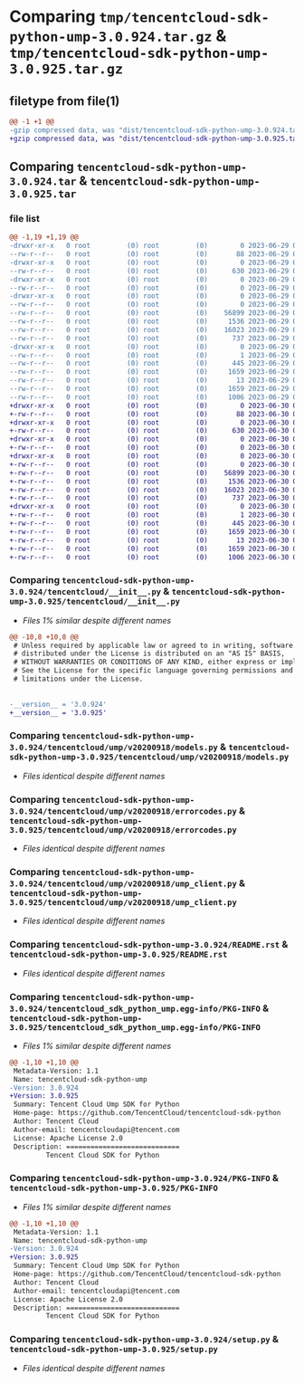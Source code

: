 # Comparing `tmp/tencentcloud-sdk-python-ump-3.0.924.tar.gz` & `tmp/tencentcloud-sdk-python-ump-3.0.925.tar.gz`

## filetype from file(1)

```diff
@@ -1 +1 @@
-gzip compressed data, was "dist/tencentcloud-sdk-python-ump-3.0.924.tar", last modified: Thu Jun 29 00:49:29 2023, max compression
+gzip compressed data, was "dist/tencentcloud-sdk-python-ump-3.0.925.tar", last modified: Fri Jun 30 02:25:48 2023, max compression
```

## Comparing `tencentcloud-sdk-python-ump-3.0.924.tar` & `tencentcloud-sdk-python-ump-3.0.925.tar`

### file list

```diff
@@ -1,19 +1,19 @@
-drwxr-xr-x   0 root         (0) root         (0)        0 2023-06-29 00:49:29.000000 tencentcloud-sdk-python-ump-3.0.924/
--rw-r--r--   0 root         (0) root         (0)       88 2023-06-29 00:49:29.000000 tencentcloud-sdk-python-ump-3.0.924/setup.cfg
-drwxr-xr-x   0 root         (0) root         (0)        0 2023-06-29 00:49:29.000000 tencentcloud-sdk-python-ump-3.0.924/tencentcloud/
--rw-r--r--   0 root         (0) root         (0)      630 2023-06-29 00:49:29.000000 tencentcloud-sdk-python-ump-3.0.924/tencentcloud/__init__.py
-drwxr-xr-x   0 root         (0) root         (0)        0 2023-06-29 00:49:29.000000 tencentcloud-sdk-python-ump-3.0.924/tencentcloud/ump/
--rw-r--r--   0 root         (0) root         (0)        0 2023-06-29 00:49:29.000000 tencentcloud-sdk-python-ump-3.0.924/tencentcloud/ump/__init__.py
-drwxr-xr-x   0 root         (0) root         (0)        0 2023-06-29 00:49:29.000000 tencentcloud-sdk-python-ump-3.0.924/tencentcloud/ump/v20200918/
--rw-r--r--   0 root         (0) root         (0)        0 2023-06-29 00:49:29.000000 tencentcloud-sdk-python-ump-3.0.924/tencentcloud/ump/v20200918/__init__.py
--rw-r--r--   0 root         (0) root         (0)    56899 2023-06-29 00:49:29.000000 tencentcloud-sdk-python-ump-3.0.924/tencentcloud/ump/v20200918/models.py
--rw-r--r--   0 root         (0) root         (0)     1536 2023-06-29 00:49:29.000000 tencentcloud-sdk-python-ump-3.0.924/tencentcloud/ump/v20200918/errorcodes.py
--rw-r--r--   0 root         (0) root         (0)    16023 2023-06-29 00:49:29.000000 tencentcloud-sdk-python-ump-3.0.924/tencentcloud/ump/v20200918/ump_client.py
--rw-r--r--   0 root         (0) root         (0)      737 2023-06-29 00:49:29.000000 tencentcloud-sdk-python-ump-3.0.924/README.rst
-drwxr-xr-x   0 root         (0) root         (0)        0 2023-06-29 00:49:29.000000 tencentcloud-sdk-python-ump-3.0.924/tencentcloud_sdk_python_ump.egg-info/
--rw-r--r--   0 root         (0) root         (0)        1 2023-06-29 00:49:29.000000 tencentcloud-sdk-python-ump-3.0.924/tencentcloud_sdk_python_ump.egg-info/dependency_links.txt
--rw-r--r--   0 root         (0) root         (0)      445 2023-06-29 00:49:29.000000 tencentcloud-sdk-python-ump-3.0.924/tencentcloud_sdk_python_ump.egg-info/SOURCES.txt
--rw-r--r--   0 root         (0) root         (0)     1659 2023-06-29 00:49:29.000000 tencentcloud-sdk-python-ump-3.0.924/tencentcloud_sdk_python_ump.egg-info/PKG-INFO
--rw-r--r--   0 root         (0) root         (0)       13 2023-06-29 00:49:29.000000 tencentcloud-sdk-python-ump-3.0.924/tencentcloud_sdk_python_ump.egg-info/top_level.txt
--rw-r--r--   0 root         (0) root         (0)     1659 2023-06-29 00:49:29.000000 tencentcloud-sdk-python-ump-3.0.924/PKG-INFO
--rw-r--r--   0 root         (0) root         (0)     1006 2023-06-29 00:49:29.000000 tencentcloud-sdk-python-ump-3.0.924/setup.py
+drwxr-xr-x   0 root         (0) root         (0)        0 2023-06-30 02:25:48.000000 tencentcloud-sdk-python-ump-3.0.925/
+-rw-r--r--   0 root         (0) root         (0)       88 2023-06-30 02:25:48.000000 tencentcloud-sdk-python-ump-3.0.925/setup.cfg
+drwxr-xr-x   0 root         (0) root         (0)        0 2023-06-30 02:25:48.000000 tencentcloud-sdk-python-ump-3.0.925/tencentcloud/
+-rw-r--r--   0 root         (0) root         (0)      630 2023-06-30 02:25:48.000000 tencentcloud-sdk-python-ump-3.0.925/tencentcloud/__init__.py
+drwxr-xr-x   0 root         (0) root         (0)        0 2023-06-30 02:25:48.000000 tencentcloud-sdk-python-ump-3.0.925/tencentcloud/ump/
+-rw-r--r--   0 root         (0) root         (0)        0 2023-06-30 02:25:48.000000 tencentcloud-sdk-python-ump-3.0.925/tencentcloud/ump/__init__.py
+drwxr-xr-x   0 root         (0) root         (0)        0 2023-06-30 02:25:48.000000 tencentcloud-sdk-python-ump-3.0.925/tencentcloud/ump/v20200918/
+-rw-r--r--   0 root         (0) root         (0)        0 2023-06-30 02:25:48.000000 tencentcloud-sdk-python-ump-3.0.925/tencentcloud/ump/v20200918/__init__.py
+-rw-r--r--   0 root         (0) root         (0)    56899 2023-06-30 02:25:48.000000 tencentcloud-sdk-python-ump-3.0.925/tencentcloud/ump/v20200918/models.py
+-rw-r--r--   0 root         (0) root         (0)     1536 2023-06-30 02:25:48.000000 tencentcloud-sdk-python-ump-3.0.925/tencentcloud/ump/v20200918/errorcodes.py
+-rw-r--r--   0 root         (0) root         (0)    16023 2023-06-30 02:25:48.000000 tencentcloud-sdk-python-ump-3.0.925/tencentcloud/ump/v20200918/ump_client.py
+-rw-r--r--   0 root         (0) root         (0)      737 2023-06-30 02:25:48.000000 tencentcloud-sdk-python-ump-3.0.925/README.rst
+drwxr-xr-x   0 root         (0) root         (0)        0 2023-06-30 02:25:48.000000 tencentcloud-sdk-python-ump-3.0.925/tencentcloud_sdk_python_ump.egg-info/
+-rw-r--r--   0 root         (0) root         (0)        1 2023-06-30 02:25:48.000000 tencentcloud-sdk-python-ump-3.0.925/tencentcloud_sdk_python_ump.egg-info/dependency_links.txt
+-rw-r--r--   0 root         (0) root         (0)      445 2023-06-30 02:25:48.000000 tencentcloud-sdk-python-ump-3.0.925/tencentcloud_sdk_python_ump.egg-info/SOURCES.txt
+-rw-r--r--   0 root         (0) root         (0)     1659 2023-06-30 02:25:48.000000 tencentcloud-sdk-python-ump-3.0.925/tencentcloud_sdk_python_ump.egg-info/PKG-INFO
+-rw-r--r--   0 root         (0) root         (0)       13 2023-06-30 02:25:48.000000 tencentcloud-sdk-python-ump-3.0.925/tencentcloud_sdk_python_ump.egg-info/top_level.txt
+-rw-r--r--   0 root         (0) root         (0)     1659 2023-06-30 02:25:48.000000 tencentcloud-sdk-python-ump-3.0.925/PKG-INFO
+-rw-r--r--   0 root         (0) root         (0)     1006 2023-06-30 02:25:48.000000 tencentcloud-sdk-python-ump-3.0.925/setup.py
```

### Comparing `tencentcloud-sdk-python-ump-3.0.924/tencentcloud/__init__.py` & `tencentcloud-sdk-python-ump-3.0.925/tencentcloud/__init__.py`

 * *Files 1% similar despite different names*

```diff
@@ -10,8 +10,8 @@
 # Unless required by applicable law or agreed to in writing, software
 # distributed under the License is distributed on an "AS IS" BASIS,
 # WITHOUT WARRANTIES OR CONDITIONS OF ANY KIND, either express or implied.
 # See the License for the specific language governing permissions and
 # limitations under the License.
 
 
-__version__ = '3.0.924'
+__version__ = '3.0.925'
```

### Comparing `tencentcloud-sdk-python-ump-3.0.924/tencentcloud/ump/v20200918/models.py` & `tencentcloud-sdk-python-ump-3.0.925/tencentcloud/ump/v20200918/models.py`

 * *Files identical despite different names*

### Comparing `tencentcloud-sdk-python-ump-3.0.924/tencentcloud/ump/v20200918/errorcodes.py` & `tencentcloud-sdk-python-ump-3.0.925/tencentcloud/ump/v20200918/errorcodes.py`

 * *Files identical despite different names*

### Comparing `tencentcloud-sdk-python-ump-3.0.924/tencentcloud/ump/v20200918/ump_client.py` & `tencentcloud-sdk-python-ump-3.0.925/tencentcloud/ump/v20200918/ump_client.py`

 * *Files identical despite different names*

### Comparing `tencentcloud-sdk-python-ump-3.0.924/README.rst` & `tencentcloud-sdk-python-ump-3.0.925/README.rst`

 * *Files identical despite different names*

### Comparing `tencentcloud-sdk-python-ump-3.0.924/tencentcloud_sdk_python_ump.egg-info/PKG-INFO` & `tencentcloud-sdk-python-ump-3.0.925/tencentcloud_sdk_python_ump.egg-info/PKG-INFO`

 * *Files 1% similar despite different names*

```diff
@@ -1,10 +1,10 @@
 Metadata-Version: 1.1
 Name: tencentcloud-sdk-python-ump
-Version: 3.0.924
+Version: 3.0.925
 Summary: Tencent Cloud Ump SDK for Python
 Home-page: https://github.com/TencentCloud/tencentcloud-sdk-python
 Author: Tencent Cloud
 Author-email: tencentcloudapi@tencent.com
 License: Apache License 2.0
 Description: ============================
         Tencent Cloud SDK for Python
```

### Comparing `tencentcloud-sdk-python-ump-3.0.924/PKG-INFO` & `tencentcloud-sdk-python-ump-3.0.925/PKG-INFO`

 * *Files 1% similar despite different names*

```diff
@@ -1,10 +1,10 @@
 Metadata-Version: 1.1
 Name: tencentcloud-sdk-python-ump
-Version: 3.0.924
+Version: 3.0.925
 Summary: Tencent Cloud Ump SDK for Python
 Home-page: https://github.com/TencentCloud/tencentcloud-sdk-python
 Author: Tencent Cloud
 Author-email: tencentcloudapi@tencent.com
 License: Apache License 2.0
 Description: ============================
         Tencent Cloud SDK for Python
```

### Comparing `tencentcloud-sdk-python-ump-3.0.924/setup.py` & `tencentcloud-sdk-python-ump-3.0.925/setup.py`

 * *Files identical despite different names*

